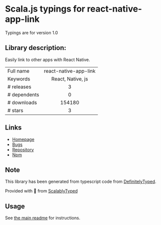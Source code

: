 
# Scala.js typings for react-native-app-link

Typings are for version 1.0

## Library description:
Easily link to other apps with React Native.

|                    |                 |
| ------------------ | :-------------: |
| Full name          | react-native-app-link |
| Keywords           | React, Native, js |
| # releases         | 3 |
| # dependents       | 0 |
| # downloads        | 154180 |
| # stars            | 3 |

## Links
- [Homepage](https://github.com/datwheat/react-native-app-link#readme)
- [Bugs](https://github.com/datwheat/react-native-app-link/issues)
- [Repository](https://github.com/datwheat/react-native-app-link)
- [Npm](https://www.npmjs.com/package/react-native-app-link)
    


## Note
This library has been generated from typescript code from [DefinitelyTyped](https://definitelytyped.org).

Provided with :purple_heart: from [ScalablyTyped](https://github.com/oyvindberg/ScalablyTyped)

## Usage
See [the main readme](../../readme.md) for instructions.


